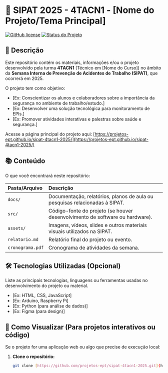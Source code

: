 # 🚧 SIPAT 2025 - 4TACN1 - [Nome do Projeto/Tema Principal]

[![GitHub license](https://img.shields.io/badge/license-MIT-blue.svg)](LICENSE)
[![Status do Projeto](https://img.shields.io/badge/status-Em%20Andamento-yellow.svg)](https://projetos-ept.github.io/sipat-4tacn1-2025/)

## 📝 Descrição

Este repositório contém os materiais, informações e/ou o projeto desenvolvido pela turma **4TACN1** (Técnico em [Nome do Curso]) no âmbito da **Semana Interna de Prevenção de Acidentes de Trabalho (SIPAT)**, que ocorrerá em 2025.

O projeto tem como objetivo:
* [Ex: Conscientizar os alunos e colaboradores sobre a importância da segurança no ambiente de trabalho/estudo.]
* [Ex: Desenvolver uma solução tecnológica para monitoramento de EPIs.]
* [Ex: Promover atividades interativas e palestras sobre saúde e segurança.]

Acesse a página principal do projeto aqui: [https://projetos-ept.github.io/sipat-4tacn1-2025/](https://projetos-ept.github.io/sipat-4tacn1-2025/)

## 📚 Conteúdo

O que você encontrará neste repositório:

| Pasta/Arquivo | Descrição |
| :--- | :--- |
| `docs/` | Documentação, relatórios, planos de aula ou pesquisas relacionadas à SIPAT. |
| `src/` | Código-fonte do projeto (se houver desenvolvimento de software ou hardware). |
| `assets/` | Imagens, vídeos, slides e outros materiais visuais utilizados na SIPAT. |
| `relatorio.md` | Relatório final do projeto ou evento. |
| `cronograma.pdf` | Cronograma de atividades da semana. |

## 🛠️ Tecnologias Utilizadas (Opcional)

Liste as principais tecnologias, linguagens ou ferramentas usadas no desenvolvimento do projeto ou material.

* [Ex: HTML, CSS, JavaScript]
* [Ex: Arduino, Raspberry Pi]
* [Ex: Python (para análise de dados)]
* [Ex: Figma (para design)]

## 🚀 Como Visualizar (Para projetos interativos ou código)

Se o projeto for uma aplicação web ou algo que precise de execução local:

1. **Clone o repositório:**
   ```bash
   git clone [https://github.com/projetos-ept/sipat-4tacn1-2025.git](https://github.com/projetos-ept/sipat-4tacn1-2025.git)
